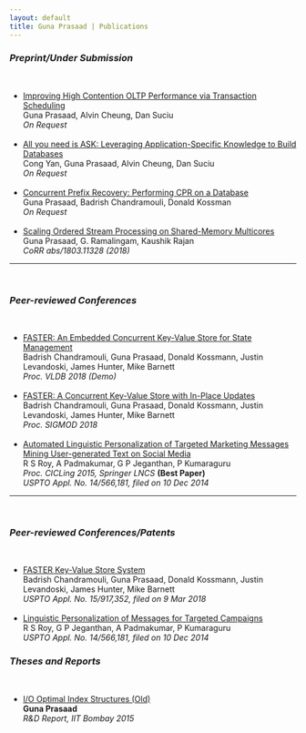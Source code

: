 ```yaml
---
layout: default
title: Guna Prasaad | Publications
---
```

<div class="publications">
<h3><i>Preprint/Under Submission</i></h3>
  <br>
<ul>
  <li>
    <a href="https://arxiv.org/abs/1810.01997">Improving High Contention OLTP Performance via Transaction Scheduling</a><br>
    Guna Prasaad, Alvin Cheung, Dan Suciu<br>
    <i>On Request</i> 
  </li>
  <br>
  <li>
    <a href="">All you need is ASK: Leveraging Application-Specific Knowledge to Build Databases</a><br>
    Cong Yan, Guna Prasaad, Alvin Cheung, Dan Suciu<br>
    <i>On Request</i>
  </li>
  <br>
  <li>
    <a href="">Concurrent Prefix Recovery: Performing CPR on a Database</a><br>
    Guna Prasaad, Badrish Chandramouli, Donald Kossman<br>
     <i>On Request</i>
  </li>
  <br>
  <li>
    <a href="https://arxiv.org/pdf/1803.11328.pdf">Scaling Ordered Stream Processing on Shared-Memory
Multicores</a><br>
    Guna Prasaad, G. Ramalingam, Kaushik Rajan<br>
    <i> CoRR abs/1803.11328 (2018) </i> 
  </li>
  </ul>
<hr><br>
<h3><i>Peer-reviewed Conferences</i></h3>
  <br>
<ul>
  <li>
    <a href="https://dl.acm.org/citation.cfm?id=3275564">FASTER: An Embedded Concurrent Key-Value Store for State Management</a><br>
    Badrish Chandramouli, Guna Prasaad, Donald Kossmann, Justin Levandoski, James Hunter, Mike Barnett <br>
    <i> Proc. VLDB 2018 (Demo) </i> <br>
  </li>
  <br>
  <li>
    <a href="https://dl.acm.org/citation.cfm?id=3196898">FASTER: A Concurrent Key-Value Store with In-Place Updates</a><br>
    Badrish Chandramouli, Guna Prasaad, Donald Kossmann, Justin Levandoski, James Hunter, Mike Barnett <br>
    <i> Proc. SIGMOD 2018 </i> <br>
  </li>
  <br>
  <li>
  <a href="http://rd.springer.com/chapter/10.1007%2F978-3-319-18117-2_16">Automated Linguistic Personalization of Targeted Marketing Messages Mining User-generated Text on Social Media</a> <br>
  R S Roy, A Padmakumar, G P Jeganthan, P Kumaraguru <br>
  <i>Proc. CICLing 2015, Springer LNCS</i> <b>(Best Paper)</b> <br>
  <i>USPTO Appl. No. 14/566,181, filed on 10 Dec 2014</i>
  </li>
</ul>
<hr><br>
  <h3><i>Peer-reviewed Conferences/Patents</i></h3>
  <br>
<ul>
  <li>
    <a href="https://www.microsoft.com/en-us/research/project/faster/">FASTER Key-Value Store System</a><br>
    Badrish Chandramouli, Guna Prasaad, Donald Kossmann, Justin Levandoski, James Hunter, Mike Barnett <br>
    <i> USPTO Appl. No. 15/917,352, filed on 9 Mar 2018</i>
  </li>
  <br>
  <li>
  <a href="http://www.freepatentsonline.com/y2016/0171560.html">Linguistic Personalization of Messages for Targeted Campaigns</a> <br>
  R S Roy, G P Jeganthan, A Padmakumar, P Kumaraguru <br>
  <i>USPTO Appl. No. 14/566,181, filed on 10 Dec 2014</i>
  </li>
</ul>
<h3><i>Theses and Reports</i></h3>
  <br>
<ul>
  <li>
  <a href="{{site.url}}/assets/buffer-tree-report.pdf">I/O Optimal Index Structures (Old)</a><br>
  <b>Guna Prasaad</b><br>
  <i>R&D Report, IIT Bombay 2015</i>
  </li>
</ul>
</div>
